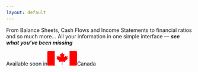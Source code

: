 ```yaml
---
layout: default
---
```


From Balance Sheets, Cash Flows and Income Statements to financial ratios and so much more… All your information in one simple interface &mdash; ***see what you've been missing***

<p style="color: #030E1B;">Available soon in<a href="http://www.canada.ca/en/"><img src="/assets/flag_of_canada.svg" style="height: 40px;" alt="Flag of Canada" /></a>Canada</p>
